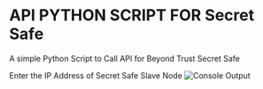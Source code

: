 # API PYTHON SCRIPT FOR Secret Safe

A simple Python Script to Call API for Beyond Trust Secret Safe 


Enter the IP Address of Secret Safe Slave Node
![Console Output](https://github.com/pdasilva11/SecretSafe/blob/master/Public/1.png)



